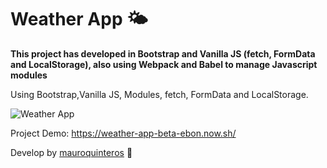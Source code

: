 # Weather App 🌤

**This project has developed in Bootstrap and Vanilla JS (fetch, FormData and LocalStorage), also using Webpack and Babel to manage Javascript modules**

Using Bootstrap,Vanilla JS, Modules, fetch, FormData and LocalStorage.

![Weather App](https://repository-images.githubusercontent.com/265067862/8e072d80-9f95-11ea-8c6d-ee2e16c799bb)

Project Demo: https://weather-app-beta-ebon.now.sh/

Develop by [mauroquinteros](https://twitter.com/maurooquinteros) 💚